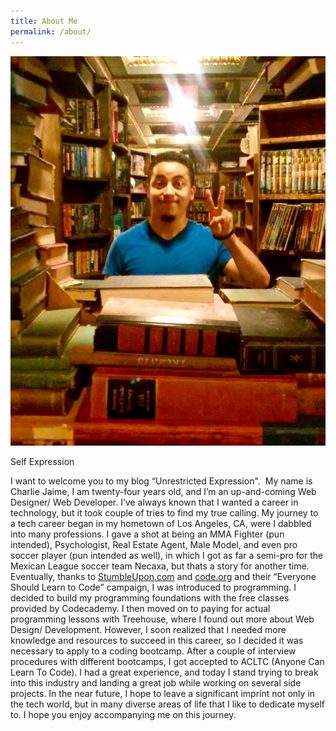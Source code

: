 ```yaml
---
title: About Me
permalink: /about/
---
```

<img src="/img/myPic.png" id='mypic'>

Self Expression

<p class='aboutMe'>I want to welcome you to my blog “Unrestricted Expression".  My name is Charlie Jaime, I am twenty-four years old, and I’m an up-and-coming Web Designer/ Web Developer. I’ve always known that I wanted a career in technology, but it took couple of tries to find my true calling. My journey to a tech career began in my hometown of Los Angeles, CA, were I dabbled into many professions. I gave a shot at being an MMA Fighter (pun intended), Psychologist, Real Estate Agent, Male Model, and even pro soccer player (pun intended as well), in which I got as far a semi-pro for the Mexican League soccer team Necaxa, but thats a story for another time. Eventually, thanks to <a href="http://stumbleupon.com/">StumbleUpon.com</a> and <a href="http://code.org/">code.org</a> and their “Everyone Should Learn to Code” campaign, I was introduced to programming. I decided to build my programming foundations with the free classes provided by Codecademy. I then moved on to paying for actual programming lessons with Treehouse, where I found out more about Web Design/ Development. However, I soon realized that I needed more knowledge and resources to succeed in this career, so I decided it was necessary to apply to a coding bootcamp. After a couple of interview procedures with different bootcamps, I got accepted to ACLTC (Anyone Can Learn To Code). I had a great experience, and today I stand trying to break into this industry and landing a great job while working on several side projects. In the near future, I hope to leave a significant imprint not only in the tech world, but in many diverse areas of life that I like to dedicate myself to. I hope you enjoy accompanying me on this journey.</p>